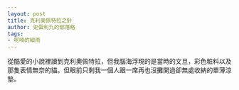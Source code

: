 ```yaml
---
layout: post
title: 克利奧佩特拉之針
author: 史蛋利九的部落格
tags:
- 呢喃的細雨
---
```


從酷愛的小說裡讀到克利奧佩特拉，但我腦海浮現的是當時的文旦，彩色粧料以及那隻表情無奈的貓。但眼前只剩我一個人跟一席再也沒攤開過卻無處收納的單薄涼墊。
